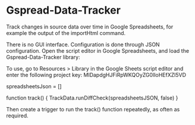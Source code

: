 # Gspread-Data-Tracker
Track changes in source data over time in Google Spreadsheets, for example the output of the importHtml command.

There is no GUI interface. Configuration is done through JSON configuration. Open the script editor in Google Spreadsheets, and load the Gspread-Data-Tracker library:

To use, go to Resources > Library in the Google Sheets script editor and enter the following project key: 
MlDapdgHJFiRpWKQOyZG0lIoHEfXZl5VD

spreadsheetsJson = []

function track() {
  TrackData.runDiffCheck(spreadsheetsJSON, false)
}

Then create a trigger to run the track() function repeatedly, as often as required.

